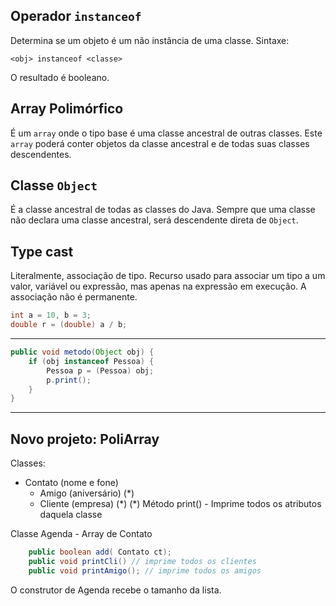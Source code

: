 ## Operador `instanceof`

Determina se um objeto é um não instância de uma classe.
Sintaxe:

`<obj> instanceof <classe>`

O resultado é booleano.

## Array Polimórfico

É um `array` onde o tipo base é uma classe ancestral de outras classes. Este `array` poderá conter objetos da classe ancestral e de todas suas classes descendentes.

## Classe `Object`

É a classe ancestral de todas as classes do Java.
Sempre que uma classe não declara uma classe ancestral, será descendente direta de `Object`.

## Type cast

Literalmente, associação de tipo.
Recurso usado para associar um tipo a um valor, variável ou expressão, mas apenas na expressão em execução. A associação não é permanente.

```java
int a = 10, b = 3;
double r = (double) a / b;
```
---
```java
public void metodo(Object obj) {
	if (obj instanceof Pessoa) {
		Pessoa p = (Pessoa) obj;
		p.print();
	}
}
```

---

## Novo projeto: PoliArray
Classes:
- Contato (nome e fone)
	- Amigo (aniversário) (\*)
	- Cliente (empresa) (\*)
(\*) Método print() - Imprime todos os atributos daquela classe

Classe Agenda
	- Array de Contato
```java
	public boolean add( Contato ct);
	public void printCli() // imprime todos os clientes
	public void printAmigo(); // imprime todos os amigos
```
O construtor de Agenda recebe o tamanho da lista.
<!--stackedit_data:
eyJoaXN0b3J5IjpbLTM1NzM4NDY4MiwxMzgyMDkyMDU1LC0yNj
c3NDc4MTksLTExNjM0ODM1OTEsMzA5MTE5MTg2LDM1MjM3NDI0
Niw5NTMyMzg2NDMsLTE3MzI2ODMzOTUsNzMwOTk4MTE2XX0=
-->